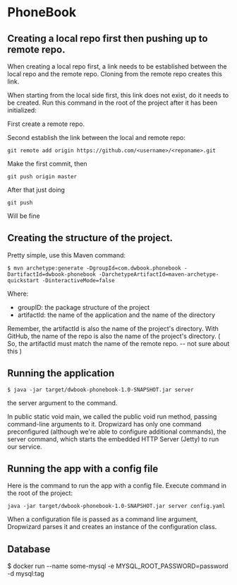 # PhoneBook

## Creating a local repo first then pushing up to remote repo.
When creating a local repo first, a link needs to be established between the local repo and the remote repo.  Cloning from the remote repo creates this link. 

When starting from the local side first, this link does not exist, do it needs to be created.
Run this command in the root of the project after it has been initialized:

First create a remote repo.

Second establish the link between the local and remote repo:
 
    git remote add origin https://github.com/<username>/<reponame>.git

Make the first commit, then 

    git push origin master
    
After that just doing

    git push
    
Will be fine

## Creating the structure of the project.
Pretty simple, use this Maven command:

    $ mvn archetype:generate -DgroupId=com.dwbook.phonebook -DartifactId=dwbook-phonebook -DarchetypeArtifactId=maven-archetype-quickstart -DinteractiveMode=false
   
Where:
  - groupID:      the package structure of the project
  - artifactId:   the name of the application and the name of the directory

Remember, the artifactId is also the name of the project's directory. With GitHub, the 
name of the repo is also the name of the project's directory. ( So, the artifactId
must match the name of the remote repo. -- not sure about this )

## Running the application
    $ java -jar target/dwbook-phonebook-1.0-SNAPSHOT.jar server
the server argument to the command. 

In public static void main, we called the public void run method, 
passing command-line arguments to it. Dropwizard has only one command 
preconfigured (although we're able to configure additional commands), 
the server command, which starts the embedded HTTP Server (Jetty) 
to run our service. 

## Running the app with a config file
Here is the command to run the app with a config file.  Execute command in the root of the project:

    java -jar target/dwbook-phonebook-1.0-SNAPSHOT.jar server config.yaml

When a configuration file is passed as a command line argument, Dropwizard parses it and creates an instance of the configuration class.


## Database
$ docker run --name some-mysql -e MYSQL_ROOT_PASSWORD=password -d mysql:tag